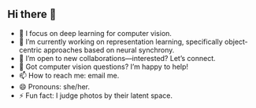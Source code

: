 ## Hi there 👋

- 🔭 I focus on deep learning for computer vision.
- 🌱 I’m currently working on representation learning, specifically object-centric approaches based on neural synchrony.
- 👯 I’m open to new collaborations—interested? Let’s connect.
- 💬 Got computer vision questions? I’m happy to help!
- 📫 How to reach me: email me.
- 😄 Pronouns: she/her.
- ⚡ Fun fact: I judge photos by their latent space.

